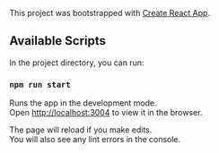 This project was bootstrapped with [Create React App](https://github.com/facebook/create-react-app).

## Available Scripts

In the project directory, you can run:

### `npm run start`

Runs the app in the development mode.<br>
Open [http://localhost:3004](http://localhost:3004) to view it in the browser.

The page will reload if you make edits.<br>
You will also see any lint errors in the console.

